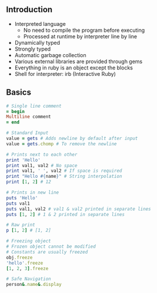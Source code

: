 ## Introduction

-   Interpreted language
    -   No need to compile the program before executing
    -   Processed at runtime by interpreter line by line
-   Dynamically typed
-   Strongly typed
-   Automatic garbage collection
-   Various external libraries are provided through gems
-   Everything in ruby is an object except the blocks
-   Shell for interpreter: irb (Interactive Ruby)

## Basics

```rb
# Single line comment
= begin
Multiline comment
= end

# Standard Input
value = gets # Adds newline by default after input
value = gets.chomp # To remove the newline

# Prints next to each other
print 'Hello'
print val1, val2 # No space
print val1, ' ', val2 # If space is required
print "Hello #{name}" # String interpolation
print [1, 2] # 12

# Prints in new line
puts 'Hello'
puts val1
puts val1, val2 # val1 & val2 printed in separate lines
puts [1, 2] # 1 & 2 printed in separate lines

# Raw print
p [1, 2] # [1, 2]

# Freezing object
# Frozen object cannot be modified
# Constants are usually freezed
obj.freeze
'hello'.freeze
[1, 2, 3].freeze

# Safe Navigation
person&.name&.display
```
